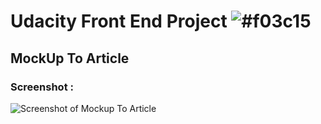# Udacity Front End Project ![#f03c15](https://placehold.it/15/f03c15/000000?text=+) 
## MockUp To Article

### Screenshot : 

![ Screenshot of Mockup To Article](http://i.prntscr.com/DJgS6SJJSn__EjF9HnMUGw.png)
